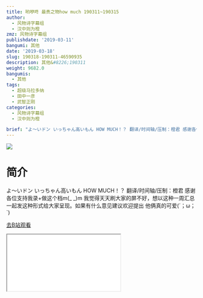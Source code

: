 ```yaml
---
title: 哟咿咚 最贵之物how much 190311~190315
author:
  - 风物诗字幕组
  - 汉中则为橙
zmz: 风物诗字幕组
publishdate: '2019-03-11'
bangumi: 其他
date: '2019-03-18'
slug: 190318-190311-46590935
description: 其他&#8226;190311
weight: 9682.0
bangumis:
  - 其他
tags:
  - 超级马拉多纳
  - 田中一彦
  - 武智正刚
categories:
  - 风物诗字幕组
  - 汉中则为橙

brief: "よ～いドン いっちゃん高いもん HOW MUCH！？ 翻译/时间轴/压制：橙君 感谢各位支持我录+做这个档m(_ _)m 我觉得天天刷大家的屏不好，想以这种一周汇总一起发这种形式给大家呈现。如果有什么意见建议欢迎提出 他俩真的可爱(´；ω；`)"
---
```

![](https://i.imgur.com/0Wsc2zC.jpg)
# 简介  
よ～いドン いっちゃん高いもん HOW MUCH！？
翻译/时间轴/压制：橙君
感谢各位支持我录+做这个档m(_ _)m
我觉得天天刷大家的屏不好，想以这种一周汇总一起发这种形式给大家呈现。如果有什么意见建议欢迎提出
他俩真的可爱(´；ω；`)  

[去B站观看](https://www.bilibili.com/video/av46590935/)
<div class ="resp-container"><iframe class="testiframe" src="//player.bilibili.com/player.html?aid=46590935"", scrolling="no", allowfullscreen="true" > </iframe></div> 
